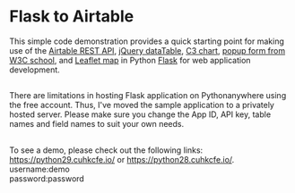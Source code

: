 # Flask to Airtable
This simple code demonstration provides a quick starting point for making use of the <a href="https://airtable.com/api" target="_blank">Airtable REST API</a>, <a href="https://datatables.net/extensions/select/examples/api/select.html" target="_blank">jQuery dataTable</a>, <a href="https://c3js.org/" target="_blank">C3 chart</a>, <a href="https://www.w3schools.com/howto/howto_js_popup_form.asp" target="_blank">popup form from W3C school</a>, and <a href="https://leafletjs.com/" target="_blank">Leaflet map</a> in Python <a href="http://flask.palletsprojects.com/en/1.1.x/" target="_blank">Flask</a> for web application development.
##
There are limitations in hosting Flask application on Pythonanywhere using the free account. Thus, I've moved the sample application to a privately hosted server. Please make sure you change the App ID, API key, table names and field names to suit your own needs.
## 
To see a demo, please check out the following links: https://python29.cuhkcfe.io/ or https://python28.cuhkcfe.io/.
<br>
username:demo<br>
password:password
